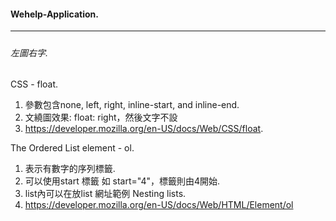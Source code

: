 #### Wehelp-Application.
---

#####
###### 左圖右字. 
CSS - float. 
1. 參數包含none, left, right, inline-start, and inline-end. 
2. 文繞圖效果: float: right，然後文字不設
3. <https://developer.mozilla.org/en-US/docs/Web/CSS/float>. 

The Ordered List element - ol. 
1. 表示有數字的序列標籤.  
2. 可以使用start 標籤 如 start="4"，標籤則由4開始. 
3. list內可以在放list 網址範例 Nesting lists. 
4. <https://developer.mozilla.org/en-US/docs/Web/HTML/Element/ol>
